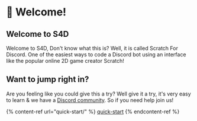 # 👋 Welcome!

## Welcome to S4D

Welcome to S4D, Don't know what this is? Well, it is called Scratch For Discord. One of the easiest ways to code a Discord bot using an interface like the popular online 2D game creator Scratch!

## Want to jump right in?

Are you feeling like you could give this a try? Well give it a try, it's very easy to learn & we have a [Discord community](https://dsc.gg/s4d). So if you need help join us!

{% content-ref url="quick-start/" %}
[quick-start](quick-start/)
{% endcontent-ref %}
